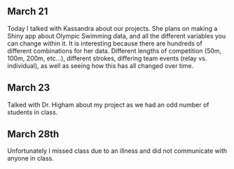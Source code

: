 ## March 21

Today I talked with Kassandra about our projects. She plans on making a Shiny app about Olympic Swimming data, and all the different variables you can change within it. It is interesting because there are hundreds of different combinations for her data. Different lengths of competition (50m, 100m, 200m, etc...), different strokes, differing team events (relay vs. individual), as well as seeing how this has all changed over time.

## March 23

Talked with Dr. Higham about my project as we had an odd number of students in class.

## March 28th

Unfortunately I missed class due to an illness and did not communicate with anyone in class.
